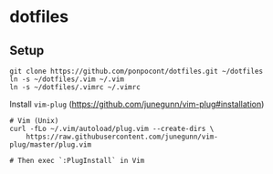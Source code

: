 # dotfiles

## Setup
```
git clone https://github.com/ponpocont/dotfiles.git ~/dotfiles
ln -s ~/dotfiles/.vim ~/.vim
ln -s ~/dotfiles/.vimrc ~/.vimrc
```

Install `vim-plug` (https://github.com/junegunn/vim-plug#installation)
```
# Vim (Unix)
curl -fLo ~/.vim/autoload/plug.vim --create-dirs \
    https://raw.githubusercontent.com/junegunn/vim-plug/master/plug.vim

# Then exec `:PlugInstall` in Vim
```
